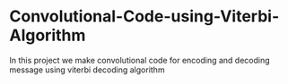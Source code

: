 # Convolutional-Code-using-Viterbi-Algorithm
In this project we make convolutional code for encoding and decoding message using viterbi decoding algorithm
